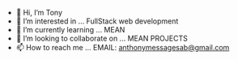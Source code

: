 - 👋 Hi, I’m Tony
- 👀 I’m interested in ... FullStack web development
- 🌱 I’m currently learning ... MEAN
- 💞️ I’m looking to collaborate on ... MEAN PROJECTS
- 📫 How to reach me ...
EMAIL: anthonymessagesab@gmail.com
<!---
Tonyba/Tonyba is a ✨ special ✨ repository because its `README.md` (this file) appears on your GitHub profile.
You can click the Preview link to take a look at your changes.
--->
